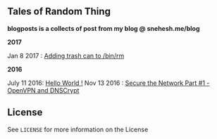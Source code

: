 ## Tales of Random Thing
**blogposts is a collects of post from my blog @ snehesh.me/blog**

**2017**

Jan 8 2017  : [Adding trash can to /bin/rm](https://github.com/snehesht/blogposts/blob/master/trash_can.md)

**2016**

July 11 2016: [Hello World !](https://github.com/snehesht/blogposts/blob/master/index.md)
Nov 13 2016 : [Secure the Network Part #1 - OpenVPN and DNSCrypt](https://github.com/snehesht/blogposts/blob/master/secure_vpn_setup.md)


## License

See `LICENSE` for more information on the License
